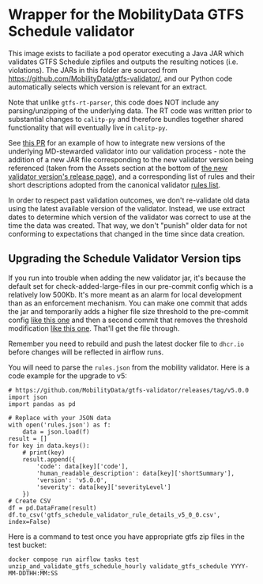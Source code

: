 # Wrapper for the MobilityData GTFS Schedule validator

This image exists to faciliate a pod operator executing a Java JAR which validates
GTFS Schedule zipfiles and outputs the resulting notices (i.e. violations). The
JARs in this folder are sourced from https://github.com/MobilityData/gtfs-validator/,
and our Python code automatically selects which version is relevant for an extract.

Note that unlike `gtfs-rt-parser`, this code does NOT include any parsing/unzipping
of the underlying data. The RT code was written prior to substantial changes to
`calitp-py` and therefore bundles together shared functionality that will eventually
live in `calitp-py`.

See [this PR](https://github.com/cal-itp/data-infra/pull/3238) for an example of how to
integrate new versions of the underlying MD-stewarded validator into our validation
process - note the addition of a new JAR file corresponding to the new validator version
being referenced (taken from the Assets section at the bottom of [the new validator version's release page](https://github.com/MobilityData/gtfs-validator/releases/tag/v4.2.0)),
and a corresponding list of rules and their short descriptions adopted from the canonical
validator [rules list](https://gtfs-validator.mobilitydata.org/rules.html).

In order to respect past validation outcomes, we don't re-validate old data using the latest
available version of the validator. Instead, we use extract dates to determine which
version of the validator was correct to use at the time the data was created. That way,
we don't "punish" older data for not conforming to expectations that changed in the time
since data creation.

## Upgrading the Schedule Validator Version tips
If you run into trouble when adding the new validator jar, it's because the default set for check-added-large-files in our pre-commit config which is a relatively low 500Kb. It's more meant as an alarm for local development than as an enforcement mechanism.
You can make one commit that adds the jar and temporarily adds a higher file size threshold to the pre-commit config [like this one](https://github.com/cal-itp/data-infra/pull/2893/commits/7d40c81f2f5a2622123d4ac5dbbb064eb35565c6) and then a second commit that removes the threshold modification [like this one](https://github.com/cal-itp/data-infra/pull/2893/commits/1ec4e4a1f30ac95b9c0edffcf1f2b12e53e40733). That'll get the file through.

Remember you need to rebuild and push the latest docker file to `dhcr.io` before changes will be reflected in airflow runs.

You will need to parse the `rules.json` from the mobility validator.  Here is a code example for the upgrade to v5:
```
# https://github.com/MobilityData/gtfs-validator/releases/tag/v5.0.0
import json
import pandas as pd

# Replace with your JSON data 
with open('rules.json') as f:
    data = json.load(f)
result = []
for key in data.keys():
    # print(key)
    result.append({
        'code': data[key]['code'],
        'human_readable_description': data[key]['shortSummary'],
        'version': 'v5.0.0',
        'severity': data[key]['severityLevel']
    })
# Create CSV
df = pd.DataFrame(result)
df.to_csv('gtfs_schedule_validator_rule_details_v5_0_0.csv', index=False)
```

Here is a command to test once you have appropriate gtfs zip files in the test bucket:

`docker compose run airflow tasks test unzip_and_validate_gtfs_schedule_hourly validate_gtfs_schedule YYYY-MM-DDTHH:MM:SS`
